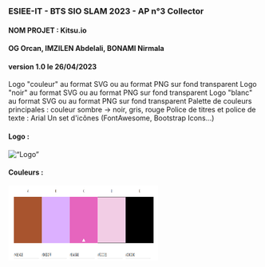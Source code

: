 ### ESIEE-IT - BTS SIO SLAM 2023 - AP n°3 Collector
#### NOM PROJET : Kitsu.io
#### OG Orcan, IMZILEN Abdelali, BONAMI Nirmala
#### version 1.0 le 26/04/2023

Logo "couleur" au format SVG ou au format PNG sur fond transparent
Logo "noir" au format SVG ou au format PNG sur fond transparent
Logo "blanc" au format SVG ou au format PNG sur fond transparent
Palette de couleurs principales : couleur sombre -> noir, gris, rouge 
Police de titres et police de texte : Arial
Un set d'icônes (FontAwesome, Bootstrap Icons...)

#### Logo : 

<img src="image/logo.png" alt= “Logo” width="200" height="200">


#### Couleurs : 
<img src="image/couleurs.png" alt= “Couleurs” width="300" height="150">


